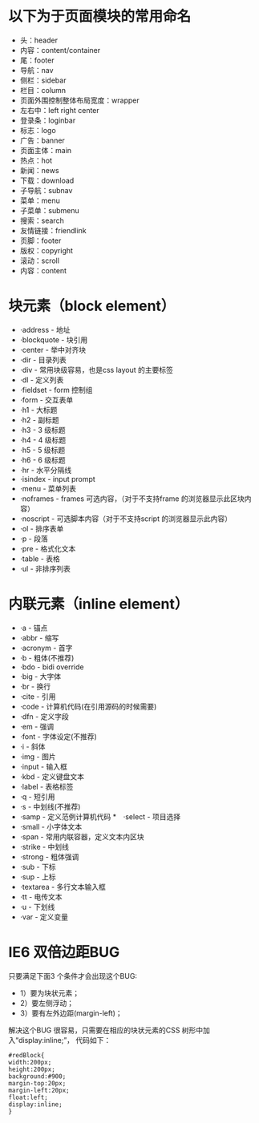 # 以下为于页面模块的常用命名

* 头：header
* 内容：content/container
* 尾：footer
* 导航：nav
* 侧栏：sidebar
* 栏目：column
* 页面外围控制整体布局宽度：wrapper
* 左右中：left right center
* 登录条：loginbar
* 标志：logo
* 广告：banner
* 页面主体：main
* 热点：hot
* 新闻：news
* 下载：download
* 子导航：subnav
* 菜单：menu
* 子菜单：submenu
* 搜索：search
* 友情链接：friendlink
* 页脚：footer
* 版权：copyright
* 滚动：scroll
* 内容：content

# 块元素（block element）

* ·address - 地址
* ·blockquote - 块引用
* ·center - 举中对齐块
* ·dir - 目录列表
* ·div - 常用块级容易，也是css layout 的主要标签
* ·dl - 定义列表
* ·fieldset - form 控制组
* ·form - 交互表单
* ·h1 - 大标题
* ·h2 - 副标题
* ·h3 - 3 级标题
* ·h4 - 4 级标题
* ·h5 - 5 级标题
* ·h6 - 6 级标题
* ·hr - 水平分隔线
* ·isindex - input prompt
* ·menu - 菜单列表
* ·noframes - frames 可选内容，（对于不支持frame 的浏览器显示此区块内容）
* ·noscript - 可选脚本内容（对于不支持script 的浏览器显示此内容）
* ·ol - 排序表单
* ·p - 段落
* ·pre - 格式化文本
* ·table - 表格
* ·ul - 非排序列表

# 内联元素（inline element）

* ·a - 锚点
* ·abbr - 缩写
* ·acronym - 首字
* ·b - 粗体(不推荐)
* ·bdo - bidi override
* ·big - 大字体
* ·br - 换行
* ·cite - 引用
* ·code - 计算机代码(在引用源码的时候需要)
* ·dfn - 定义字段
* ·em - 强调
* ·font - 字体设定(不推荐)
* ·i - 斜体
* ·img - 图片
* ·input - 输入框
* ·kbd - 定义键盘文本
* ·label - 表格标签
* ·q - 短引用
* ·s - 中划线(不推荐)
* ·samp - 定义范例计算机代码
*　·select - 项目选择
* ·small - 小字体文本
* ·span - 常用内联容器，定义文本内区块
* ·strike - 中划线
* ·strong - 粗体强调
* ·sub - 下标
* ·sup - 上标
* ·textarea - 多行文本输入框
* ·tt - 电传文本
* ·u - 下划线
* ·var - 定义变量

# IE6 双倍边距BUG

只要满足下面3 个条件才会出现这个BUG:

* 1）要为块状元素；
* 2）要左侧浮动；
* 3）要有左外边距(margin-left)；

解决这个BUG 很容易，只需要在相应的块状元素的CSS 树形中加入“display:inline;”，
代码如下：
```
#redBlock{
width:200px;
height:200px;
background:#900;
margin-top:20px;
margin-left:20px;
float:left;
display:inline;
}
```
